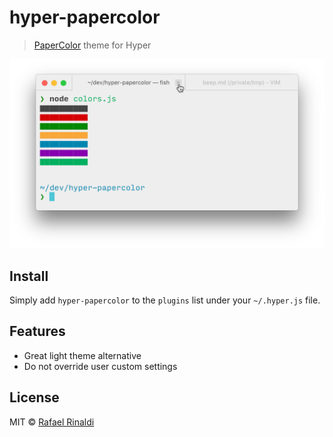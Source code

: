 # hyper-papercolor

> [PaperColor](https://github.com/NLKNguyen/papercolor-theme) theme for Hyper

<p align=center>
  <img width=1344 src=screenshot.png>
</p>

## Install

Simply add `hyper-papercolor` to the `plugins` list under your `~/.hyper.js` file.

## Features

- Great light theme alternative
- Do not override user custom settings

## License

MIT © [Rafael Rinaldi](http://rinaldi.io)

